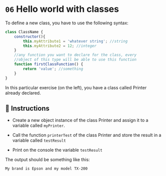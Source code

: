 # `06` Hello world with classes

To define a new class, you have to use the following syntax:

```js
class ClassName { 
    constructor(){
        this.myAttribute1 = 'whatever string'; //string 
        this.myAttribute2 = 12; //integer 
    }
    //any function you want to declare for the class, every
    //object of this type will be able to use this function
    function firstClassFunction() { 
        return 'value'; //something 
    } 
} 
```

In this particular exercise (on the left), you have a class called Printer already declared.

## 📝 Instructions

- Create a new object instance of the class Printer and assign it to a variable called `myPrinter`.

- Call the function `printerTest` of the class Printer and store the result in a variable called `testResult`

- Print on the console the variable `testResult` 

The output should be something like this:

```txt
My brand is Epson and my model TX-200

```
